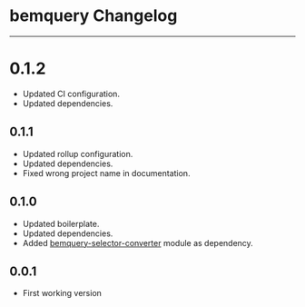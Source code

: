# bemquery Changelog

---

# 0.1.2

* Updated CI configuration.
* Updated dependencies.

## 0.1.1

* Updated rollup configuration.
* Updated dependencies.
* Fixed wrong project name in documentation.

## 0.1.0

* Updated boilerplate.
* Updated dependencies.
* Added [bemquery-selector-converter](https://github.com/BEMQuery/bemquery-selector-converter) module as dependency.

## 0.0.1

* First working version
